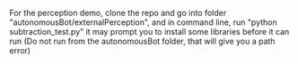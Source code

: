 For the perception demo, clone the repo and go into folder "autonomousBot/externalPerception", and in command line, run "python subtraction_test.py"
it may prompt you to install some libraries before it can run
(Do not run from the autonomousBot folder, that will give you a path error)